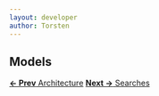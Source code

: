 ```yaml
---
layout: developer
author: Torsten
---
```


## Models


[**<- Prev** Architecture](02_architecture.html)    [**Next ->** Searches](04_searches.html)


